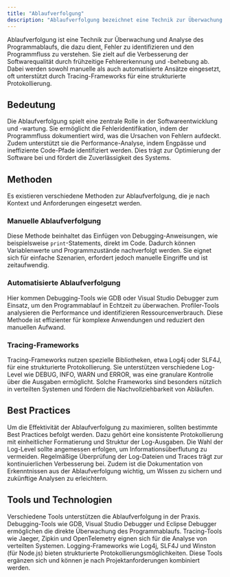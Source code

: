 ```yaml
---
title: "Ablaufverfolgung"
description: "Ablaufverfolgung bezeichnet eine Technik zur Überwachung und Analyse des Programmablaufs, um Fehler zu identifizieren und die Softwarequalität zu verbessern. Sie umfasst manuelle und automatisierte Methoden sowie Tracing-Frameworks für strukturierte Protokollierung. Best Practices beinhalten konsistente Protokollierung und regelmäßige Überprüfung der Logs."
---
```


Ablaufverfolgung ist eine Technik zur Überwachung und Analyse des Programmablaufs, die dazu dient, Fehler zu identifizieren und den Programmfluss zu verstehen. Sie zielt auf die Verbesserung der Softwarequalität durch frühzeitige Fehlererkennung und -behebung ab. Dabei werden sowohl manuelle als auch automatisierte Ansätze eingesetzt, oft unterstützt durch Tracing-Frameworks für eine strukturierte Protokollierung.

## Bedeutung
Die Ablaufverfolgung spielt eine zentrale Rolle in der Softwareentwicklung und -wartung. Sie ermöglicht die Fehleridentifikation, indem der Programmfluss dokumentiert wird, was die Ursachen von Fehlern aufdeckt. Zudem unterstützt sie die Performance-Analyse, indem Engpässe und ineffiziente Code-Pfade identifiziert werden. Dies trägt zur Optimierung der Software bei und fördert die Zuverlässigkeit des Systems.

## Methoden
Es existieren verschiedene Methoden zur Ablaufverfolgung, die je nach Kontext und Anforderungen eingesetzt werden.

### Manuelle Ablaufverfolgung
Diese Methode beinhaltet das Einfügen von Debugging-Anweisungen, wie beispielsweise `print`-Statements, direkt im Code. Dadurch können Variablenwerte und Programmzustände nachverfolgt werden. Sie eignet sich für einfache Szenarien, erfordert jedoch manuelle Eingriffe und ist zeitaufwendig.

### Automatisierte Ablaufverfolgung
Hier kommen Debugging-Tools wie GDB oder Visual Studio Debugger zum Einsatz, um den Programmablauf in Echtzeit zu überwachen. Profiler-Tools analysieren die Performance und identifizieren Ressourcenverbrauch. Diese Methode ist effizienter für komplexe Anwendungen und reduziert den manuellen Aufwand.

### Tracing-Frameworks
Tracing-Frameworks nutzen spezielle Bibliotheken, etwa Log4j oder SLF4J, für eine strukturierte Protokollierung. Sie unterstützen verschiedene Log-Level wie DEBUG, INFO, WARN und ERROR, was eine granulare Kontrolle über die Ausgaben ermöglicht. Solche Frameworks sind besonders nützlich in verteilten Systemen und fördern die Nachvollziehbarkeit von Abläufen.

## Best Practices
Um die Effektivität der Ablaufverfolgung zu maximieren, sollten bestimmte Best Practices befolgt werden. Dazu gehört eine konsistente Protokollierung mit einheitlicher Formatierung und Struktur der Log-Ausgaben. Die Wahl der Log-Level sollte angemessen erfolgen, um Informationsüberflutung zu vermeiden. Regelmäßige Überprüfung der Log-Dateien und Traces trägt zur kontinuierlichen Verbesserung bei. Zudem ist die Dokumentation von Erkenntnissen aus der Ablaufverfolgung wichtig, um Wissen zu sichern und zukünftige Analysen zu erleichtern.

## Tools und Technologien
Verschiedene Tools unterstützen die Ablaufverfolgung in der Praxis. Debugging-Tools wie GDB, Visual Studio Debugger und Eclipse Debugger ermöglichen die direkte Überwachung des Programmablaufs. Tracing-Tools wie Jaeger, Zipkin und OpenTelemetry eignen sich für die Analyse von verteilten Systemen. Logging-Frameworks wie Log4j, SLF4J und Winston (für Node.js) bieten strukturierte Protokollierungsmöglichkeiten. Diese Tools ergänzen sich und können je nach Projektanforderungen kombiniert werden.